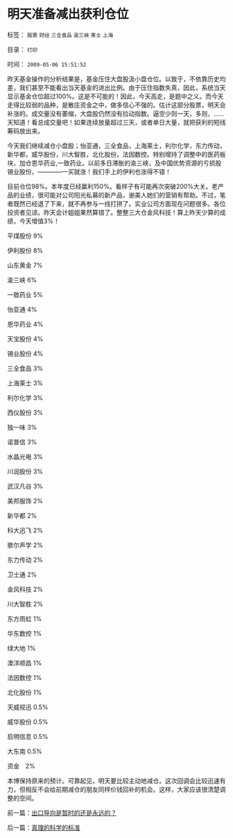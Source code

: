 # 明天准备减出获利仓位

标签： `股票` `财经` `三全食品` `渝三峡` `莱士` `上海` 

目录： `打印`

时间： `2009-05-06 15:51:52`

昨天基金操作的分析结果是，基金压住大盘股汲小盘仓位。以致于，不依靠历史均差，我们甚至不能看出当天基金的进出比例。由于压住指数失真，因此，系统当天显示基金仓位超过100%。这是不可能的！因此，今天高走，是题中之义。而今天走得比较弱的品种，是散庄资金之中，做多信心不强的。估计这部分股票，明天会补涨的。成交量没有萎缩，大盘股仍然没有拉动指数。逼空少则一天，多则，……天知道！看总成交量吧！如果连续放量超过三天，或者单日大量，就把获利的短线筹码放出来。

今天我们继续减仓小盘股；怡亚通，三全食品，上海莱士，利尔化学，东力传动，新华都，威华股份，川大智胜，北化股份，法因数控。特别增持了调整中的医药板块，加仓恩华药业,一致药业。以前多日滞胀的渝三峡，及中国优势资源的亏损股锡业股份，————一买就涨！我们手上的伊利也涨得不错！

目前仓位98%。本年度已经赢利150%。看样子有可能再次突破200%大关。老产品的业绩，很可能对公司阳光私募的新产品，谢美人她们的营销有帮助。不过，笔者既然已经退了下来，就不再参与一线打拼了。实业公司方面现在问题很多。各位投资者见谅。昨天会计姐姐果然算错了。整整三大仓金风科技！算上昨天少算的成绩，今天增值3%！

平煤股份 9%

伊利股份 8%

山东黄金 7%

渝三峡 6%

一致药业 5%

怡亚通 4%

恩华药业 4%

天宝股份 4%

锡业股份 4%

三全食品 3%

上海莱士 3%

利尔化学 3%

西仪股份 3%

独一味 3%

诺普信 3%

水晶光电 3%

川润股份 3%

武汉凡谷 3%

美邦服饰 2%

新华都 2%

科大迅飞 2%

歌尔声学 2%

东力传动 2%

卫士通 2%

金风科技 2%

川大智胜 2%

东方雨虹 1%

华东数控 1%

绿大地 1%

澳洋顺昌 1%

法因数控 1%

北化股份 1%

天威视迅 0.5%

威华股份 0.5%

启明信息 0.5%

大东南 0.5%

资金　2%

本博保持原来的预计。可靠起见，明天要比较主动地减仓。这次回调会比较迅速有力，但相反不会给前期减仓的朋友同样价钱回补的机会。这样，大家应该很清楚调整的空间。



前一篇：[出口导向是暂时的还是永远的？](../../../2009/5/6/出口导向是暂时的还是永远的？.md)

后一篇：[真理的科学的标准](../../../2009/5/6/真理的科学的标准.md)